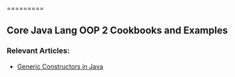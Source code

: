 =========

## Core Java Lang OOP 2 Cookbooks and Examples

### Relevant Articles: 
- [Generic Constructors in Java](https://www.baeldung.com/java-generic-constructors)
